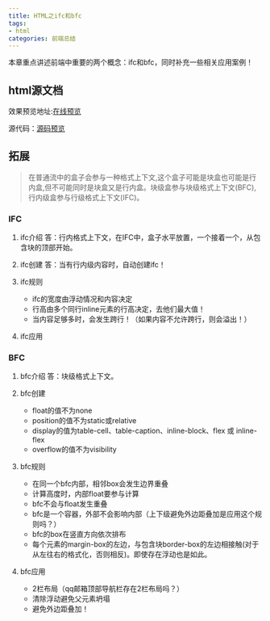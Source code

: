 ```yaml
---
title: HTML之ifc和bfc
tags:
- html
categories: 前端总结
---
```

本章重点讲述前端中重要的两个概念：ifc和bfc，同时补充一些相关应用案例！

## html源文档

效果预览地址:[在线预览](http://clovey.party/ebook/book/05.html)
<!-- more -->
源代码：[源码预览](https://github.com/xiaer93/ebook/tree/master/book)


## 拓展

> 在普通流中的盒子会参与一种格式上下文,这个盒子可能是块盒也可能是行内盒,但不可能同时是块盒又是行内盒。块级盒参与块级格式上下文(BFC),行内级盒参与行级格式上下文(IFC)。

### IFC
1. ifc介绍
答：行内格式上下文，在IFC中，盒子水平放置，一个接着一个，从包含块的顶部开始。

2. ifc创建
答：当有行内级内容时，自动创建ifc！

3. ifc规则
    - ifc的宽度由浮动情况和内容决定
    - 行高由多个同行inline元素的行高决定，去他们最大值！
    - 当内容足够多时，会发生跨行！（如果内容不允许跨行，则会溢出！）

4. ifc应用

### BFC
1. bfc介绍
答：块级格式上下文。

2. bfc创建
    - float的值不为none
    - position的值不为static或relative
    - display的值为table-cell、table-caption、inline-block、flex 或 inline-flex
    - overflow的值不为visibility
    
3. bfc规则
    - 在同一个bfc内部，相邻box会发生边界重叠
    - 计算高度时，内部float要参与计算
    - bfc不会与float发生重叠
    - bfc是一个容器，外部不会影响内部（上下级避免外边距叠加是应用这个规则吗？）
    - bfc的box在竖直方向依次排布
    - 每个元素的margin-box的左边，与包含块border-box的左边相接触(对于从左往右的格式化，否则相反)。即使存在浮动也是如此。

4. bfc应用
    - 2栏布局（qq邮箱顶部导航栏存在2栏布局吗？）
    - 清除浮动避免父元素坍塌
    - 避免外边距叠加！
